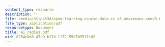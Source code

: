 ```yaml
---
content_type: resource
description: ''
file: /media/https%3A/open-learning-course-data-rc.s3.amazonaws.com/3-014-materials-laboratory-fall-2006/8254e8d847c9b17d1f7255d7b95f7c02_a1_radius.pdf
file_type: application/pdf
resourcetype: Document
title: a1_radius.pdf
uid: 8254e8d8-47c9-b17d-1f72-55d7b95f7c02
---
```

